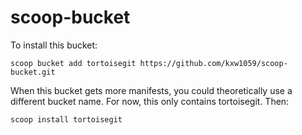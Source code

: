 # scoop-bucket
To install this bucket:
```
scoop bucket add tortoisegit https://github.com/kxw1059/scoop-bucket.git
```
When this bucket gets more manifests, you could theoretically use a different bucket name. For now, this only contains tortoisegit.
Then:
```
scoop install tortoisegit
```
